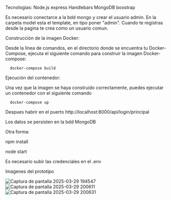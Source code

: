 Tecnologias:
Node.js
express
Handlebars
MongoDB
boostrap

Es necesario conectarce a la bdd mongo y crear el usuario admin. En la carpeta model esta el template, en tipo poner "admin". Cuando te registras desde la pagina te crea como un usuario comun.

Construcción de la imagen Docker:

Desde la línea de comandos, en el directorio donde se encuentra tu Docker-Compose, ejecuta el siguiente comando para construir la imagen Docker-compose:

      docker-compose build
Ejecución del contenedor:

Una vez que la imagen se haya construido correctamente, puedes ejecutar un contenedor con el siguiente comando

      docker-compose up
Despues habrir en el puerto http://localhost:8000/api/login/principal

Los datos se persisten en la bdd MongoDB

Otra forma:

npm install

node start

Es necesario subir las credenciales en el .env


Imagenes del prototipo

![Captura de pantalla 2025-03-29 194547](https://github.com/user-attachments/assets/e3940803-ee7e-4b2d-af2e-a874268de0d8)
![Captura de pantalla 2025-03-29 200611](https://github.com/user-attachments/assets/41633d6c-62f4-4806-8efc-51a25fdc81b5)
![Captura de pantalla 2025-03-29 200631](https://github.com/user-attachments/assets/3ff5f126-b0db-4659-97d3-7e5332a3ec3d)
